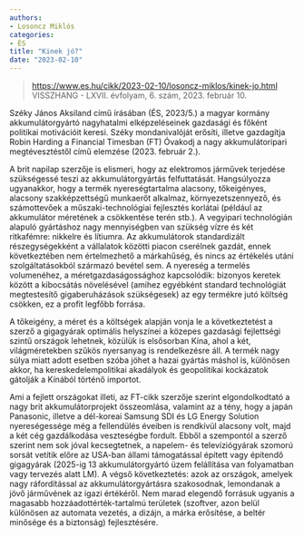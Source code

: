 ```yaml
---
authors:
- Losoncz Miklós
categories:
- ÉS
title: "Kinek jó?"
date: "2023-02-10"
---
```


> https://www.es.hu/cikk/2023-02-10/losoncz-miklos/kinek-jo.html
> VISSZHANG - LXVII. évfolyam, 6. szám, 2023. február 10.

Széky János Aksiland című írásában (ÉS, 2023/5.) a magyar kormány akkumulátorgyártó nagyhatalmi elképzeléseinek gazdasági és főként politikai motivációit keresi. Széky mondanivalóját erősíti, illetve gazdagítja Robin Harding a Financial Timesban (FT) Óvakodj a nagy akkumulátoripari megtévesztéstől című elemzése (2023. február 2.).

A brit napilap szerzője is elismeri, hogy az elektromos járművek terjedése szükségessé teszi az akkumulátorgyártás felfuttatását. Hangsúlyozza ugyanakkor, hogy a termék nyereségtartalma alacsony, tőkeigényes, alacsony szakképzettségű munkaerőt alkalmaz, környezetszennyező, és számottevőek a műszaki-technológiai fejlesztés korlátai (például az akkumulátor méretének a csökkentése terén stb.). A vegyipari technológián alapuló gyártáshoz nagy mennyiségben van szükség vízre és két ritkafémre: nikkelre és lítiumra. Az akkumulátorok standardizált részegységekként a vállalatok közötti piacon cserélnek gazdát, ennek következtében nem értelmezhető a márkahűség, és nincs az értékelés utáni szolgáltatásokból származó bevétel sem. A nyereség a termelés volumenéhez, a méretgazdaságossághoz kapcsolódik: bizonyos keretek között a kibocsátás növelésével (amihez egyébként standard technológiát megtestesítő gigaberuházások szükségesek) az egy termékre jutó költség csökken, ez a profit legfőbb forrása.

A tőkeigény, a méret és a költségek alapján  vonja le a következtetést a szerző  a gigagyárak optimális helyszínei a közepes gazdasági fejlettségi szintű országok lehetnek, közülük is elsősorban Kína, ahol a két, világméretekben szűkös nyersanyag is rendelkezésre áll. A termék nagy súlya miatt adott esetben szóba jöhet a hazai gyártás máshol is, különösen akkor, ha kereskedelempolitikai akadályok és geopolitikai kockázatok gátolják a Kínából történő importot.

Ami a fejlett országokat illeti, az FT-cikk szerzője szerint elgondolkodtató a nagy brit akkumulátorprojekt összeomlása, valamint az a tény, hogy a japán Panasonic, illetve a dél-koreai Samsung SDI és LG Energy Solution nyereségessége még a fellendülés éveiben is rendkívül alacsony volt, majd a két cég gazdálkodása veszteségbe fordult. Ebből a szempontól a szerző szerint nem sok jóval kecsegtetnek, a napelem- és televíziógyárak szomorú sorsát vetítik előre az USA-ban állami támogatással épített vagy építendő gigagyárak (2025-ig 13 akkumulátorgyártó üzem felállítása van folyamatban vagy tervezés alatt  LM). A végső következtetés: azok az országok, amelyek nagy ráfordítással az akkumulátorgyártásra szakosodnak, lemondanak a jövő járművének az igazi értékéről. Nem marad elegendő forrásuk ugyanis a magasabb hozzáadottérték-tartalmú területek (szoftver, azon belül különösen az automata vezetés, a dizájn, a márka erősítése, a beltér minősége és a biztonság) fejlesztésére.
